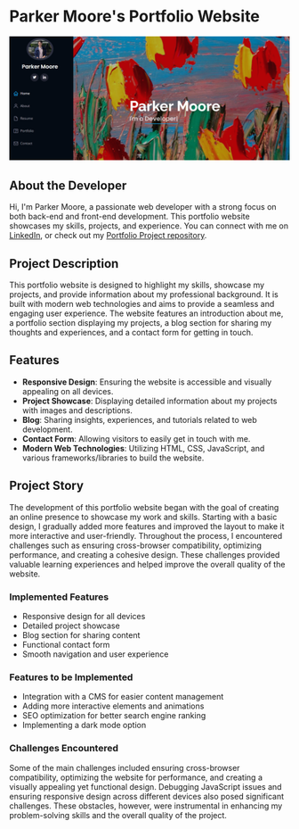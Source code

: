 # Parker Moore's Portfolio Website

![Portfolio Screenshot](portfolio.png)

## About the Developer

Hi, I'm Parker Moore, a passionate web developer with a strong focus on both back-end and front-end development. This portfolio website showcases my skills, projects, and experience. You can connect with me on [LinkedIn](https://www.linkedin.com/in/parkermoore317/), or check out my [Portfolio Project repository](https://github.com/cpmoore0317/cpmoore0317.github.io).

## Project Description

This portfolio website is designed to highlight my skills, showcase my projects, and provide information about my professional background. It is built with modern web technologies and aims to provide a seamless and engaging user experience. The website features an introduction about me, a portfolio section displaying my projects, a blog section for sharing my thoughts and experiences, and a contact form for getting in touch.

## Features

* **Responsive Design**: Ensuring the website is accessible and visually appealing on all devices.
* **Project Showcase**: Displaying detailed information about my projects with images and descriptions.
* **Blog**: Sharing insights, experiences, and tutorials related to web development.
* **Contact Form**: Allowing visitors to easily get in touch with me.
* **Modern Web Technologies**: Utilizing HTML, CSS, JavaScript, and various frameworks/libraries to build the website.

## Project Story

The development of this portfolio website began with the goal of creating an online presence to showcase my work and skills. Starting with a basic design, I gradually added more features and improved the layout to make it more interactive and user-friendly. Throughout the process, I encountered challenges such as ensuring cross-browser compatibility, optimizing performance, and creating a cohesive design. These challenges provided valuable learning experiences and helped improve the overall quality of the website.

### Implemented Features

* Responsive design for all devices
* Detailed project showcase
* Blog section for sharing content
* Functional contact form
* Smooth navigation and user experience

### Features to be Implemented

* Integration with a CMS for easier content management
* Adding more interactive elements and animations
* SEO optimization for better search engine ranking
* Implementing a dark mode option

### Challenges Encountered

Some of the main challenges included ensuring cross-browser compatibility, optimizing the website for performance, and creating a visually appealing yet functional design. Debugging JavaScript issues and ensuring responsive design across different devices also posed significant challenges. These obstacles, however, were instrumental in enhancing my problem-solving skills and the overall quality of the project.
